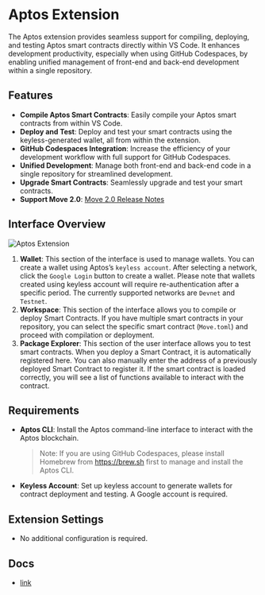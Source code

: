 # Aptos Extension

The Aptos extension provides seamless support for compiling, deploying, and testing Aptos smart contracts directly within VS Code. It enhances development productivity, especially when using GitHub Codespaces, by enabling unified management of front-end and back-end development within a single repository.

## Features

+ **Compile Aptos Smart Contracts**: Easily compile your Aptos smart contracts from within VS Code.
+ **Deploy and Test**: Deploy and test your smart contracts using the keyless-generated wallet, all from within the extension.
+ **GitHub Codespaces Integration**: Increase the efficiency of your development workflow with full support for GitHub Codespaces.
+ **Unified Development**: Manage both front-end and back-end code in a single repository for streamlined development.
+ **Upgrade Smart Contracts**: Seamlessly upgrade and test your smart contracts.
+ **Support Move 2.0**: [Move 2.0 Release Notes](https://aptos.dev/en/build/smart-contracts/book/move-2.0)

## Interface Overview

![Aptos Extension](https://docs.zktx.io/images/aptos-extension.png)

1. **Wallet**: This section of the interface is used to manage wallets. You can create a wallet using Aptos’s `keyless account`. After selecting a network, click the `Google Login` button to create a wallet. Please note that wallets created using keyless account will require re-authentication after a specific period. The currently supported networks are `Devnet` and `Testnet`.
1. **Workspace**: This section of the interface allows you to compile or deploy Smart Contracts. If you have multiple smart contracts in your repository, you can select the specific smart contract (`Move.toml`) and proceed with compilation or deployment.
1. **Package Explorer**: This section of the user interface allows you to test smart contracts. When you deploy a Smart Contract, it is automatically registered here. You can also manually enter the address of a previously deployed Smart Contract to register it. If the smart contract is loaded correctly, you will see a list of functions available to interact with the contract.

## Requirements

+ **Aptos CLI**: Install the Aptos command-line interface to interact with the Aptos blockchain.
  > Note: If you are using GitHub Codespaces, please install Homebrew from https://brew.sh first to manage and install the Aptos CLI.
+ **Keyless Account**: Set up keyless account to generate wallets for contract deployment and testing. A Google account is required.

## Extension Settings

+ No additional configuration is required.

## Docs

+ [link](https://docs.zktx.io/vsce/aptos/)
